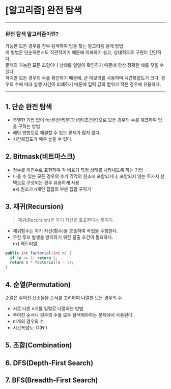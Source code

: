 # [알고리즘] 완전 탐색
---------------------
### 완전 탐색 알고리즘이란?   
가능한 모든 경우를 전부 탐색하여 답을 찾는 알고리즘 설계 방법   
이 방법은 단순하면서도 직관적이기 때문에 이해하기 쉽고, 상대적으로 구현이 간단하다.   
문제의 가능한 모든 조합이나 상태를 일일이 확인하기 때문에 항상 정확한 해를 찾을 수 있다.     
하지만 모든 경우의 수를 확인하기 때문에, 큰 메모리를 사용하며 시간복잡도가 크다.
경우의 수에 따라 실행 시간이 비례하기 때문에 입력 값의 범위가 적은 경우에 유용하다.   

---------------------
## 1. 단순 완전 탐색
- 특별한 기법 없이 for문(반복문)과 if문(조건문)으로 모든 경우의 수를 체크하여 답을 구하는 방법   
- 해당 방법으로 해결할 수 있는 문제가 많지 않다.   
- 시간복잡도가 매우 높을 수 있다.   

## 2. Bitmask(비트마스크)   
- 정수를 이진수로 표현하여 각 비트가 특정 상태를 나타내도록 하는 기법    
- 나올 수 있는 모든 경우의 수가 각각의 원소에 포함되거나, 포함되지 않는 두가지 선택으로 구성되는 경우 유용하게 사용   
ex) 원소가 n개인 집합의 부분 집합 구하기

## 3. 재귀(Recursion)   
> 재귀(Recursion)은 자기 자신을 호출한다는 뜻이다.   
- 재귀함수는 자기 자신(함수)을 호출하여 작업을 수행한다.   
- 무한 루프 발생을 방지하기 위한 탈출 조건이 필요하다.   
ex) 팩토리얼
```java
public int factorial(int n) {
  if (n <= 1) return 1;
  return n * factorial(n - 1); 
}
```

## 4. 순열(Permutation)   
순열은 주어진 요소들을 순서를 고려하여 나열한 모든 경우의 수   
- 서로 다른 n개를 일렬로 나열하는 방법
- 주어진 순서나 경우의 수를 모두 탐색해야하는 문제에서 사용된다.
- n!개의 경우의 수   
- 시간복잡도: O(N!)

## 5. 조합(Combination)   

## 6. DFS(Depth-First Search)   

## 7. BFS(Breadth-First Search)   

